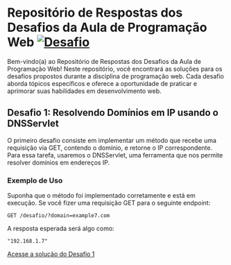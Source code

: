 # Repositório de Respostas dos Desafios da Aula de Programação Web [![Desafio](https://img.shields.io/badge/Desafio-%F0%9F%94%A5-blueviolet.svg)](https://github.com/seu-usuario/seu-repositorio)


Bem-vindo(a) ao Repositório de Respostas dos Desafios da Aula de Programação Web! Neste repositório, você encontrará as soluções para os desafios propostos durante a disciplina de programação web. Cada desafio aborda tópicos específicos e oferece a oportunidade de praticar e aprimorar suas habilidades em desenvolvimento web.

## Desafio 1: Resolvendo Domínios em IP usando o DNSServlet

O primeiro desafio consiste em implementar um método que recebe uma requisição via GET, contendo o domínio, e retorne o IP correspondente. Para essa tarefa, usaremos o DNSServlet, uma ferramenta que nos permite resolver domínios em endereços IP.

### Exemplo de Uso

Suponha que o método foi implementado corretamente e está em execução. Se você fizer uma requisição GET para o seguinte endpoint:

```
GET /desafio/?domain=example7.com
```

A resposta esperada será algo como:

```
"192.168.1.7"
```
[Acesse a solução do Desafio 1](Desafio.java)

